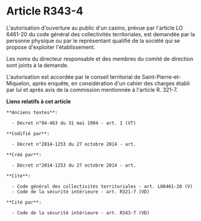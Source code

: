 # Article R343-4

L'autorisation d'ouverture au public d'un casino, prévue par l'article LO 6461-20 du code général des collectivités
territoriales, est demandée par la personne physique ou par le représentant qualifié de la société qui se propose d'exploiter
l'établissement. 

Les noms du directeur responsable et des membres du comité de direction sont joints à la demande. 

L'autorisation est accordée par le conseil territorial de Saint-Pierre-et-Miquelon, après enquête, en considération d'un
cahier des charges établi par lui et après avis de la commission mentionnée à l'article R. 321-7.

**Liens relatifs à cet article**

	**Anciens textes**:

	  - Décret n°94-463 du 31 mai 1994 - art. 1 (VT)

	**Codifié par**:

	  - Décret n°2014-1253 du 27 octobre 2014 - art.

	**Créé par**:

	  - Décret n°2014-1253 du 27 octobre 2014 - art.

	**Cite**:

	  - Code général des collectivités territoriales - art. LO6461-20 (V)
	  - Code de la sécurité intérieure - art. R321-7 (VD)

	**Cité par**:

	  - Code de la sécurité intérieure - art. R343-7 (VD)
